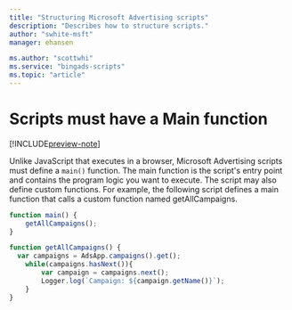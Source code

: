 ```yaml
---
title: "Structuring Microsoft Advertising scripts"
description: "Describes how to structure scripts."
author: "swhite-msft"
manager: ehansen

ms.author: "scottwhi"
ms.service: "bingads-scripts"
ms.topic: "article"
---
```


# Scripts must have a Main function

[!INCLUDE[preview-note](../includes/preview-note.md)]

Unlike JavaScript that executes in a browser, Microsoft Advertising scripts must define a `main()` function. The main function is the script's entry point and contains the program logic you want to execute. The script may also define custom functions. For example, the following script defines a main function that calls a custom function named getAllCampaigns.

```javascript
function main() {
    getAllCampaigns();
}

function getAllCampaigns() {
  var campaigns = AdsApp.campaigns().get();
    while(campaigns.hasNext()){
        var campaign = campaigns.next();
        Logger.log(`Campaign: ${campaign.getName()}`);
    }
}
```

